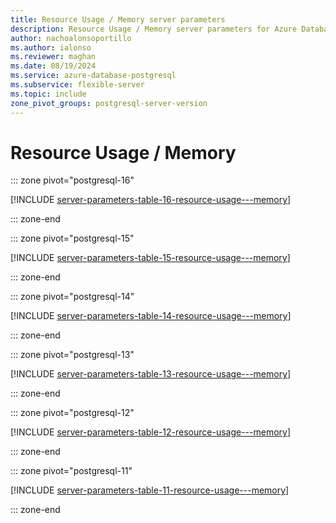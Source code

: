 ```yaml
---
title: Resource Usage / Memory server parameters
description: Resource Usage / Memory server parameters for Azure Database for PostgreSQL - Flexible Server.
author: nachoalonsoportillo
ms.author: ialonso
ms.reviewer: maghan
ms.date: 08/19/2024
ms.service: azure-database-postgresql
ms.subservice: flexible-server
ms.topic: include
zone_pivot_groups: postgresql-server-version
---
```

# Resource Usage / Memory


::: zone pivot="postgresql-16"

[!INCLUDE [server-parameters-table-16-resource-usage---memory](./includes/server-parameters-table-16-resource-usage---memory.md)]

::: zone-end


::: zone pivot="postgresql-15"

[!INCLUDE [server-parameters-table-15-resource-usage---memory](./includes/server-parameters-table-15-resource-usage---memory.md)]

::: zone-end


::: zone pivot="postgresql-14"

[!INCLUDE [server-parameters-table-14-resource-usage---memory](./includes/server-parameters-table-14-resource-usage---memory.md)]

::: zone-end


::: zone pivot="postgresql-13"

[!INCLUDE [server-parameters-table-13-resource-usage---memory](./includes/server-parameters-table-13-resource-usage---memory.md)]

::: zone-end


::: zone pivot="postgresql-12"

[!INCLUDE [server-parameters-table-12-resource-usage---memory](./includes/server-parameters-table-12-resource-usage---memory.md)]

::: zone-end


::: zone pivot="postgresql-11"

[!INCLUDE [server-parameters-table-11-resource-usage---memory](./includes/server-parameters-table-11-resource-usage---memory.md)]

::: zone-end


